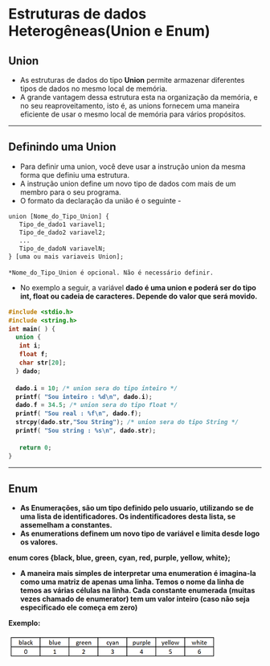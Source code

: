 # Estruturas de dados Heterogêneas(Union e Enum)

Union
---
+ As estruturas de dados do tipo <b>Union</b> permite armazenar diferentes tipos de dados no mesmo local de memória. 
+ A grande vantagem dessa estrutura esta na organização da memória, e no seu reaproveitamento, isto é, as unions fornecem uma maneira eficiente de usar o mesmo local de memória para vários propósitos.
---
Definindo uma Union
---
+ Para definir uma union, você deve usar a instrução union da mesma forma que definiu uma estrutura. 
+ A instrução union define um novo tipo de dados com mais de um membro para o seu programa. 
+ O formato da declaração da união é o seguinte -
``` 
union [Nome_do_Tipo_Union] {
   Tipo_de_dado1 variavel1;
   Tipo_de_dado2 variavel2;
   ...
   Tipo_de_dadoN variavelN;
} [uma ou mais variaveis Union];  

*Nome_do_Tipo_Union é opcional. Não é necessário definir.
```
+ No exemplo a seguir, a variável <b>dado<b> é uma union e poderá ser do tipo int, float ou cadeia de caracteres. Depende do valor que será movido.
```C runnable
#include <stdio.h>
#include <string.h>
int main( ) { 
  union {
   int i;
   float f;
   char str[20];
  } dado;
 
  dado.i = 10; /* union sera do tipo inteiro */
  printf( "Sou inteiro : %d\n", dado.i);
  dado.f = 34.5; /* union sera do tipo float */
  printf( "Sou real : %f\n", dado.f);
  strcpy(dado.str,"Sou String"); /* union sera do tipo String */
  printf( "Sou string : %s\n", dado.str);

   return 0;
}
```
---
Enum
---
+ As Enumerações, são um tipo definido pelo usuario, utilizando se de uma lista de identificadores. Os indentificadores desta lista, se assemelham a constantes.
+ As enumerations definem um novo tipo de variável e limita desde logo os valores.

 <b> enum cores {black, blue, green, cyan, red, purple, yellow, white};</b>
+ A maneira mais simples de interpretar uma enumeration é imagina-la como uma matriz de apenas uma linha. Temos o nome da linha de temos as várias células na linha. Cada constante enumerada (muitas vezes chamado de enumerator) tem um valor inteiro (caso não seja especificado ele começa em zero)

Exemplo:

![programa](/markdowns/enum.png)
